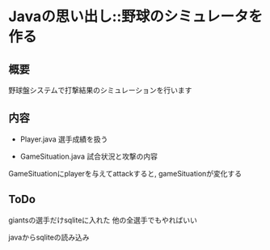 Javaの思い出し::野球のシミュレータを作る
====

## 概要

野球盤システムで打撃結果のシミュレーションを行います


## 内容

* Player.java 選手成績を扱う

* GameSituation.java 試合状況と攻撃の内容

GameSituationにplayerを与えてattackすると, gameSituationが変化する

## ToDo

giantsの選手だけsqliteに入れた
他の全選手でもやればいい

javaからsqliteの読み込み




